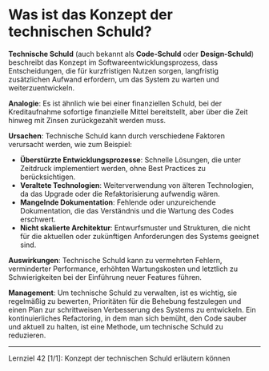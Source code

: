 # Was ist das Konzept der technischen Schuld?

**Technische Schuld** (auch bekannt als **Code-Schuld** oder **Design-Schuld**) beschreibt das Konzept im Softwareentwicklungsprozess, dass Entscheidungen, die für kurzfristigen Nutzen sorgen, langfristig zusätzlichen Aufwand erfordern, um das System zu warten und weiterzuentwickeln. 

**Analogie**: Es ist ähnlich wie bei einer finanziellen Schuld, bei der Kreditaufnahme sofortige finanzielle Mittel bereitstellt, aber über die Zeit hinweg mit Zinsen zurückgezahlt werden muss.

**Ursachen**: Technische Schuld kann durch verschiedene Faktoren verursacht werden, wie zum Beispiel:
- **Überstürzte Entwicklungsprozesse**: Schnelle Lösungen, die unter Zeitdruck implementiert werden, ohne Best Practices zu berücksichtigen.
- **Veraltete Technologien**: Weiterverwendung von älteren Technologien, da das Upgrade oder die Refaktorisierung aufwendig wären.
- **Mangelnde Dokumentation**: Fehlende oder unzureichende Dokumentation, die das Verständnis und die Wartung des Codes erschwert.
- **Nicht skalierte Architektur**: Entwurfsmuster und Strukturen, die nicht für die aktuellen oder zukünftigen Anforderungen des Systems geeignet sind.

**Auswirkungen**: Technische Schuld kann zu vermehrten Fehlern, verminderter Performance, erhöhten Wartungskosten und letztlich zu Schwierigkeiten bei der Einführung neuer Features führen.

**Management**: Um technische Schuld zu verwalten, ist es wichtig, sie regelmäßig zu bewerten, Prioritäten für die Behebung festzulegen und einen Plan zur schrittweisen Verbesserung des Systems zu entwickeln. Ein kontinuierliches Refactoring, in dem man sich bemüht, den Code sauber und aktuell zu halten, ist eine Methode, um technische Schuld zu reduzieren.

---

Lernziel 42 \[1/1\]: Konzept der technischen Schuld erläutern können
